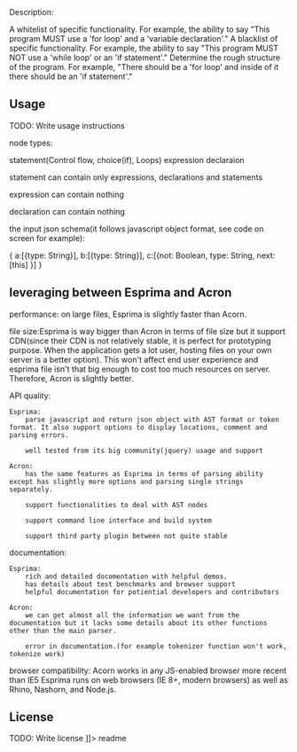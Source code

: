 <snippet>
  <content><![CDATA[
# ${1:Interview Project: Building a Challenge Framework}

## Description:
A whitelist of specific functionality. For example, the ability to say "This program MUST use a 'for loop' and a 'variable declaration'."
A blacklist of specific functionality. For example, the ability to say "This program MUST NOT use a 'while loop' or an 'if statement'."
Determine the rough structure of the program. For example, "There should be a 'for loop' and inside of it there should be an 'if statement'."


## Usage
TODO: Write usage instructions

node types:

statement(Control flow, choice(if), Loops)
expression
declaraion

statement can contain only expressions, declarations and statements

expression can contain nothing

declaration can contain nothing


the input json schema(it follows javascript object format, see code on screen for example):

{
	a:[{type: String}],
	b:[{type: String}],
	c:[{not:  Boolean,
		type: String,
		next:[this] 
	}]
}








## leveraging between Esprima and Acron
performance: on large files, Esprima is slightly faster than Acorn.

file size:Esprima is way bigger than Acron in terms of file size but it support CDN(since their CDN is not relatively stable, it is perfect for prototyping purpose. When the application gets a lot user, hosting files on your own server is a better option). This won't affect end user experience and esprima file isn't that big enough to cost too much resources on server. Therefore, Acron is slightly better.

API quality:

	Esprima: 
		parse javascript and return json object with AST format or token format. It also support options to display locations, comment and parsing errors.

		well tested from its big community(jquery) usage and support

	Acron: 
		has the same features as Esprima in terms of parsing ability except has slightly more options and parsing single strings separately.

		support functionalities to deal with AST nodes

		support command line interface and build system

		support third party plugin between not quite stable



documentation:
	
	Esprima: 
		rich and detailed docomentation with helpful demos.
		has details about test benchmarks and browser support
		helpful documentation for potiential developers and contributors

	Acron: 
		we can get almost all the information we want from the documentation but it lacks some details about its other functions other than the main parser.

		error in documentation.(for example tokenizer function won't work, tokenize work)

browser compatibility:
Acorn works in any JS-enabled browser more recent than IE5
Esprima runs on web browsers (IE 8+, modern browsers) as well as Rhino, Nashorn, and Node.js.


## License
TODO: Write license
]]></content>
  <tabTrigger>readme</tabTrigger>
</snippet>